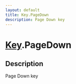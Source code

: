 ```yaml
---
layout: default
title: Key.PageDown
description: Page Down key
---
```

# [Key]({{site.url}}/Pages/Reference/Key.html).PageDown

## Description
Page Down key

